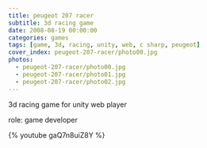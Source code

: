 ```yaml
---
title: peugeot 207 racer
subtitle: 3d racing game
date: 2008-08-19 00:00:00
categories: games
tags: [game, 3d, racing, unity, web, c sharp, peugeot]
cover_index: peugeot-207-racer/photo00.jpg
photos:
  - peugeot-207-racer/photo00.jpg
  - peugeot-207-racer/photo01.jpg
  - peugeot-207-racer/photo02.jpg
---
```

3d racing game for unity web player

role: game developer

{% youtube gaQ7n8uiZ8Y %}

